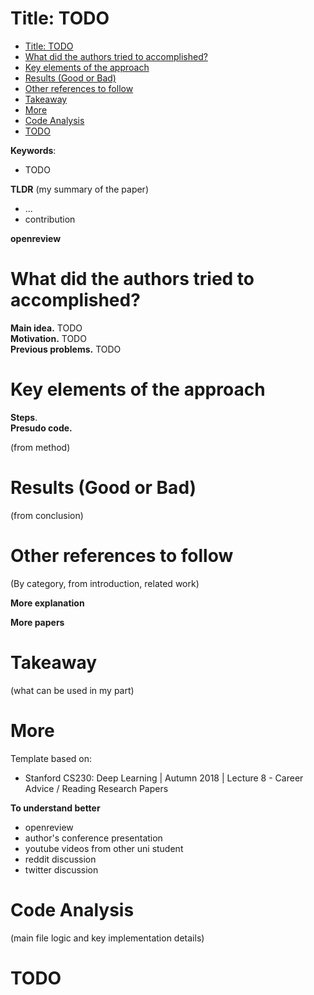 # Title: TODO

- [Title: TODO](#title-todo)
- [What did the authors tried to accomplished?](#what-did-the-authors-tried-to-accomplished)
- [Key elements of the approach](#key-elements-of-the-approach)
- [Results (Good or Bad)](#results-good-or-bad)
- [Other references to follow](#other-references-to-follow)
- [Takeaway](#takeaway)
- [More](#more)
- [Code Analysis](#code-analysis)
- [TODO](#todo)

**Keywords**:
- TODO

**TLDR**
(my summary of the paper)

- ...
- contribution

**openreview**

# What did the authors tried to accomplished?

**Main idea.**  TODO  
**Motivation.** TODO  
**Previous problems.** TODO  


# Key elements of the approach

**Steps**.  
**Presudo code.**   

(from method)

# Results (Good or Bad)

(from conclusion)

# Other references to follow

(By category, from introduction, related work)

**More explanation**

**More papers**



# Takeaway

(what can be used in my part)

# More

Template based on:
- Stanford CS230: Deep Learning | Autumn 2018 | Lecture 8 - Career Advice / Reading Research Papers

**To understand better**
- openreview
- author's conference presentation
- youtube videos from other uni student
- reddit discussion
- twitter discussion

# Code Analysis

(main file logic and key implementation details)

# TODO
